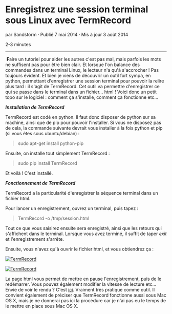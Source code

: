 # Enregistrez une session terminal sous Linux avec TermRecord

par    Sandstorm  · Publié 7 mai 2014 · Mis à jour 3 août 2014

2-3 minutes

------

​     **F**aire  un tutoriel pour aider les autres c'est pas mal, mais parfois les mots  ne suffisent pas pour être bien clair. Et lorsque l'on balance des  commandes dans un terminal Linux, le lecteur n'a qu'à s'accrocher ! Pas  toujours évident. Et bien je viens de découvrir un outil fort sympa, en  python, permettant d'enregistrer une session terminal pour pouvoir la  relire plus tard : il s'agit de TermRecord. Cet outil va permettre  d'enregistrer ce qui se passe dans le terminal dans un fichier... html  ! Voici donc un petit topo sur le logiciel : comment ça s'installe,  comment ça fonctionne etc...

***Installation de TermRecord***

TermRecord  est codé en python. Il faut donc disposer de python sur sa machine,  ainsi que de pip pour pouvoir l'installer. Si vous ne disposez pas de  cela, la commande suivante devrait vous installer à la fois python et  pip (si vous êtes sous ubuntu/debian) :

> sudo apt-get install python-pip

Ensuite, on installe tout simplement TermRecord :

> sudo pip install TermRecord

Et voilà ! C'est installé. 

***Fonctionnement de TermRecord***

TermRecord a la particularité d'enregistrer la séquence terminal dans un fichier html.

Pour lancer un enregistrement, ouvrez un terminal, puis tapez :

> TermRecord -o /tmp/session.html

Tout  ce que vous saisirez ensuite sera enregistré, ainsi que les retours qui  s'affichent dans le terminal. Lorsque vous avez terminé, il suffit de  taper *exit* et l'enregistrement s'arrête.

Ensuite, vous n'avez qu'à ouvrir le fichier html, et vous obtiendrez ça :

[![TermRecord](https://www.justegeek.fr/wp-content/uploads/2014/08/xTermRecord_1-350x189.png.pagespeed.ic.REYAp695F2.png)](https://www.justegeek.fr/wp-content/uploads/2014/08/TermRecord_1.png)

[![TermRecord](https://www.justegeek.fr/wp-content/uploads/2014/08/xTermRecord_2-350x184.png.pagespeed.ic.EzZBIKv_uO.jpg)](https://www.justegeek.fr/wp-content/uploads/2014/08/TermRecord_2.png)

La  page html vous permet de mettre en pause l'enregistrement, puis de le  redémarrer. Vous pouvez également modifier la vitesse de lecture etc...  Envie de voir le rendu ? C'est [ici](https://www.justegeek.fr/pages/TermRecord.html). Vraiment  très pratique comme outil. Il convient également de préciser que  TermRecord fonctionne aussi sous Mac OS X, mais je ne donnerai pas ici  la procédure car je n'ai pas eu le temps de le mettre en place sous Mac  OS X.

​            

